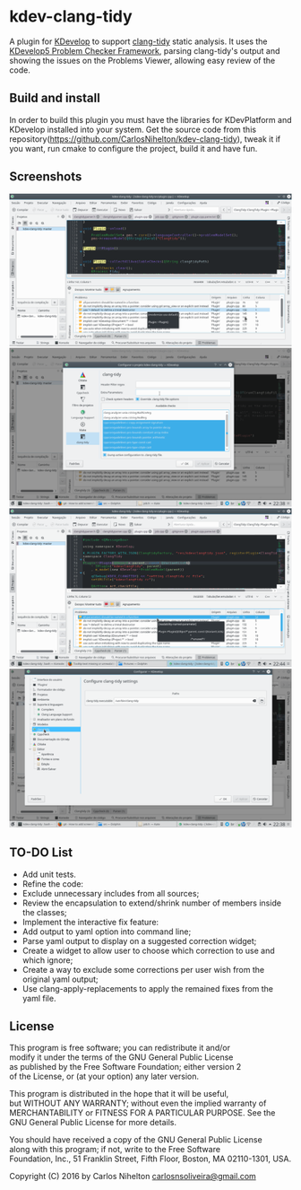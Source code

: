 # kdev-clang-tidy

A plugin for [KDevelop](https://www.kdevelop.org) to support [clang-tidy](http://clang.llvm.org/extra/clang-tidy/) 
static analysis.
It uses the [KDevelop5 Problem Checker Framework](https://techbase.kde.org/KDevelop5/Problem_Checker_Framework), parsing 
clang-tidy's output and showing the issues on the Problems Viewer, allowing easy review of the code.

## Build and install
In order to build this plugin you must have the libraries for KDevPlatform and KDevelop installed into your system.
Get the source code from this repository(https://github.com/CarlosNihelton/kdev-clang-tidy), tweak it if you want, run 
cmake to configure the project, build it and have fun.

## Screenshots
![clang-tidy output on Problem Viewer](/doc/cltd-1-default.png?raw=true)
![Per-project configuration page](/doc/cltd-2-projconfig.png?raw=true)
![Tooltip/hint details clang-tidy check result](/doc/cltd-3-w-tooltip.png?raw=true)
![Global configuration](/doc/cltd-4-globalconfig.png?raw=true)

## TO-DO List
- Add unit tests.
- Refine the code:
 - Exclude unnecessary includes from all sources;
 - Review the encapsulation to extend/shrink number of members inside the classes;
- Implement the interactive fix feature:
 - Add output to yaml option into command line;
 - Parse yaml output to display on a suggested correction widget;
 - Create a widget to allow user to choose which correction to use and which ignore;
 - Create a way to exclude some corrections per user wish from the original yaml output;
 - Use clang-apply-replacements to apply the remained fixes from the yaml file.


## License

  This program is free software; you can redistribute it and/or                    
  modify it under the terms of the GNU General Public License                      
  as published by the Free Software Foundation; either version 2                   
  of the License, or (at your option) any later version.                           
                                                                                    
  This program is distributed in the hope that it will be useful,                  
  but WITHOUT ANY WARRANTY; without even the implied warranty of                   
  MERCHANTABILITY or FITNESS FOR A PARTICULAR PURPOSE.  See the                    
  GNU General Public License for more details.                                     
                                                                                  
  You should have received a copy of the GNU General Public License                
  along with this program; if not, write to the Free Software                      
  Foundation, Inc., 51 Franklin Street, Fifth Floor, Boston, MA  02110-1301, USA.
  
  Copyright (C) 2016 by Carlos Nihelton <carlosnsoliveira@gmail.com>  
